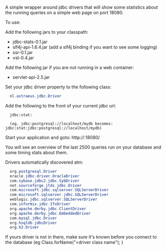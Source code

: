 A simple wrapper around jdbc drivers that will show some statistics about the running queries on a simple web page on port 18080.

To use:

Add the following jars to your classpath:

* jdbc-stats-0.1.jar
* slf4j-api-1.6.4.jar (add a slf4j binding if you want to see some logging)
* ssr-0.1.jar
* vst-0.4.jar

Add the following jar if you are not running in a web container:

* servlet-api-2.5.jar

Set your jdbc driver property to the following class:
```java
  nl.astraeus.jdbc.Driver
```
Add the following to the front of your current jdbc url:

```text
  jdbc:stat:
  
  (eg. jdbc:postgresql://localhost/mydb becomes: jdbc:stat:jdbc:postgresql://localhost/mydb)
```
Start your application and goto: http://<host app is running on>:18080/

You will see an overview of the last 2500 queries run on your database and some timing stats about them.

Drivers automatically discovered atm:

```java
  org.postgresql.Driver
  oracle.jdbc.driver.OracleDriver
  com.sybase.jdbc2.jdbc.SybDriver
  net.sourceforge.jtds.jdbc.Driver
  com.microsoft.jdbc.sqlserver.SQLServerDriver
  com.microsoft.sqlserver.jdbc.SQLServerDriver
  weblogic.jdbc.sqlserver.SQLServerDriver
  com.informix.jdbc.IfxDriver
  org.apache.derby.jdbc.ClientDriver
  org.apache.derby.jdbc.EmbeddedDriver
  com.mysql.jdbc.Driver
  org.hsqldb.jdbcDriver
  org.h2.Driver
```

If yours driver is not in there, make sure it's known before you connect to the database (eg Class.forName("<driver class name"); )